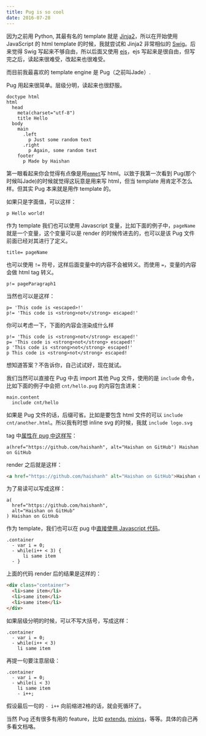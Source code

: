 ```yaml
---
title: Pug is so cool
date: 2016-07-28
---
```


因为之前用 Python, 其最有名的 template 就是 [Jinja2](http://jinja.pocoo.org/)，所以在开始使用 JavaScript 的 html template 的时候，我就尝试和 Jinja2 非常相似的 [Swig](http://paularmstrong.github.io/swig/)。后来觉得 Swig 写起来不够自由，所以后面又使用 [ejs](https://github.com/mde/ejs)，ejs 写起来是很自由，但写完之后，读起来很难受，改起来也很难受。

而目前我最喜欢的 template engine 是 Pug（之前叫Jade）.

Pug 用起来很简单。层级分明，读起来也很舒服。

```
doctype html
html
  head
    meta(charset="utf-8")
    title Hello
  body
    main
      .left
        p Just some random text
      .right
        p Again, some random text
    footer
      p Made by Haishan
```

第一眼看起来你会觉得有点像是用[`emmet`](http://emmet.io/)写 html。以致于我第一次看到 Pug(那个时候叫Jade)的时候就觉得这玩意是用来写 html，但当 template 用肯定不怎么样。但其实 Pug 本来就是用作 template 的。


如果只是字面值，可以这样：

```
p Hello world!
```

作为 template 我们也可以使用 Javascript 变量，比如下面的例子中，`pageName` 就是一个变量，这个变量可以是 render 的时候传进去的，也可以是该 Pug 文件前面已经对其进行了定义。

```
title= pageName
```

也可以使用 `!=` 符号，这样后面变量中的内容不会被转义。而使用 `=`，变量的内容会做 html tag 转义。

```
p!= pageParagraph1
```

当然也可以是这样：

```
p= 'This code is <escaped>!'
p!= 'This code is <strong>not</strong> escaped!'
```

你可以考虑一下，下面的内容会渲染成什么样

```
p!= 'This code is <strong>not</strong> escaped!'
p= 'This code is <strong>not</strong> escaped!'
p 'This code is <strong>not</strong> escaped!'
p This code is <strong>not</strong> escaped!
```

想知道答案？不告诉你，自己试试好，现在就试。

我们当然可以直接在 Pug 中去 import 其他 Pug 文件，使用的是 `include` 命令，比如下面的例子中会把 `cnt/hello.pug` 的内容包含进来：

```
main.content
  include cnt/hello
```

如果是 Pug 文件的话，后缀可省。比如是要包含 html 文件的可以 `include cnt/another.html`。所以我有时想 inline svg 的时候，我就 `include logo.svg`


tag 中[属性在 pug 中这样写](http://jade-lang.com/reference/attributes/)：

```
a(href="https://github.com/haishanh", alt="Haishan on GitHub") Haishan on GitHub
```

render 之后就是这样：

```html
<a href="https://github.com/haishanh" alt="Haishan on GitHub">Haishan on GitHub</a>
```

为了易读可以写成这样：

```
a(
  href="https://github.com/haishanh",
  alt="Haishan on GitHub"
) Haishan on GitHub
```

作为 template，我们也可以在 pug 中[直接使用 Javascript 代码](http://jade-lang.com/reference/code/)。

```
.container
  - var i = 0;
  - while(i++ < 3) {
      li same item
  - }
```

上面的代码 render 后的结果是这样的：

```html
<div class="container">
  <li>same item</li>
  <li>same item</li>
  <li>same item</li>
</div>
```

如果层级分明的时候，可以不写大括号，写成这样：

```
.container
  - var i = 0;
  - while(i++ < 3)
    li same item
```

再提一句要注意层级：

```
.container
  - var i = 0;
  - while(i < 3)
    li same item
    - i++;
```

假设最后一句的 `- i++` 向前缩进2格的话，就会死循环了。

当然 Pug 还有很多有用的 feature，比如 [extends][], [mixins][]，等等。具体的自己再多看文档咯。


[extends]: http://jade-lang.com/reference/extends/
[mixins]: http://jade-lang.com/reference/mixins/
